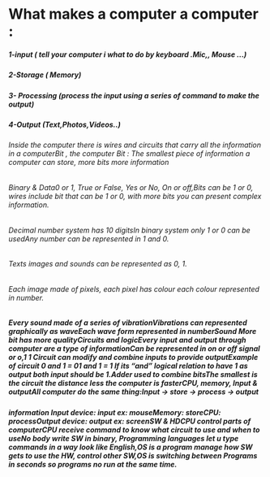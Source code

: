 # What makes a computer a computer : 

##### 1-input ( tell your computer i what to do by keyboard .Mic,, Mouse ...)
##### 2-Storage ( Memory)
##### 3- Processing (process the input using a series of command to make the output)
##### 4-Output (Text,Photos,Videos..)

###### Inside the computer there is wires and circuits that carry all the information in a computerBit , the computer Bit : The smallest piece of information a computer can store, more bits more information
###### Binary & Data0 or 1, True or False, Yes or No, On or off,Bits can be 1 or 0, wires include bit that can be 1 or 0, with more bits you can present complex information.
###### Decimal number system has 10 digitsIn binary system only 1 or 0 can be usedAny number can be represented in 1 and 0.

###### Texts images and sounds can be represented as 0, 1.
###### Each image made of pixels, each pixel has colour each colour represented in number.

##### Every sound made of a series of vibrationVibrations can represented graphically as waveEach wave form represented in numberSound More bit has more qualityCircuits and logicEvery input and output through computer are a type of informationCan be represented in on or off signal or o,1 1 Circuit can modify and combine inputs to provide outputExample of circuit 0 and 1 = 01 and 1 = 1 If its “and” logical relation to have 1 as output both input should be 1.Adder used to combine bitsThe smallest is the circuit the distance less the computer is fasterCPU, memory, Input & outputAll computer do the same thing:Input -> store -> process -> output 
##### information Input device: input ex: mouseMemory: storeCPU: processOutput device: output ex: screenSW & HDCPU control parts of computerCPU receive command to know what circuit to use and when to useNo body write SW in binary, Programming languages let u type commands in a way look like English,OS is a program manage how SW gets to use the HW, control other SW,OS is switching between Programs in seconds so programs no run at the same time.
